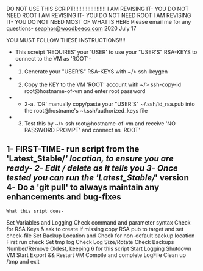 DO NOT USE THIS SCRIPT!!!!!!!!!!!!!!!!!!!!!
I AM REVISING IT- YOU DO NOT NEED ROOT
I AM REVISING IT- YOU DO NOT NEED ROOT
I AM REVISING IT- YOU DO NOT NEED MOST OF WHAT IS HERE
    Please email me for any questions- seaphor@woodbeeco.com
    2020 July 17


YOU MUST FOLLOW THESE INSTRUCTIONS!!!!
- This screipt 'REQUIRES' your 'USER' to use your "USER'S" RSA-KEYS to connect to the VM as 'ROOT'-
- 1. Generate your "USER'S" RSA-KEYS with ~/> ssh-keygen
- 2. Copy the KEY to the VM 'ROOT' account with ~/> ssh-copy-id root@hostname-of-vm and enter root password
- - 2-a. 'OR' manually copy/paste your "USER'S" ~/.ssh/id_rsa.pub into the root@hostname's ~/.ssh/authorized_keys file
- 3. Test this by ~/> ssh root@hostname-of-vm and receive 'NO PASSWORD PROMPT' and connect as 'ROOT'

1- FIRST-TIME- run script from the 'Latest_Stable/*' location, to ensure you are ready-
2- Edit / delete as it tells you
3- Once tested you can run the 'Latest_Stable/*' version
4- Do a 'git pull' to always maintain any enhancements and bug-fixes 
-
	What this sript does-
  Set Variables and Logging 
  Check command and parameter syntax
  Check for RSA Keys & ask to create if missing
  copy RSA pub to target and set check-file
  Set Backup Location and Check for non-default backup location
  First run check
  Set tmp log
  Check Log Size/Rotate
  Check Backups Number/Remove Oldest, keeping 6 for this script
  Start Logging
  Shutdown VM
  Start Export && Restart VM
  Compile and complete LogFile
  Clean up /tmp and exit

